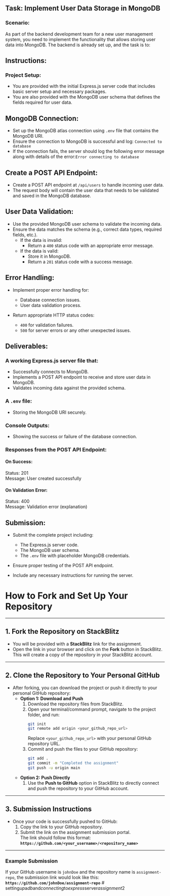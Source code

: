 ## Task: Implement User Data Storage in MongoDB

### Scenario:

As part of the backend development team for a new user management system, you need to implement the functionality that allows storing user data into MongoDB. The backend is already set up, and the task is to:

## Instructions:

### Project Setup:

- You are provided with the initial Express.js server code that includes basic server setup and necessary packages.
- You are also provided with the MongoDB user schema that defines the fields required for user data.

## MongoDB Connection:

- Set up the MongoDB atlas connection using `.env` file that contains the MongoDB URI.
- Ensure the connection to MongoDB is successful and log:
  `Connected to database`
- If the connection fails, the server should log the following error message along with details of the error:`Error connecting to database`

## Create a POST API Endpoint:

- Create a POST API endpoint at `/api/users` to handle incoming user data.
- The request body will contain the user data that needs to be validated and saved in the MongoDB database.

## User Data Validation:

- Use the provided MongoDB user schema to validate the incoming data.
- Ensure the data matches the schema (e.g., correct data types, required fields, etc.).
  - If the data is invalid:
    - Return a `400` status code with an appropriate error message.
  - If the data is valid:
    - Store it in MongoDB.
    - Return a `201` status code with a success message.

## Error Handling:

- Implement proper error handling for:
  - Database connection issues.
  - User data validation process.

- Return appropriate HTTP status codes:
  - `400` for validation failures.
  - `500` for server errors or any other unexpected issues.

## Deliverables:

### A working Express.js server file that:
- Successfully connects to MongoDB.
- Implements a POST API endpoint to receive and store user data in MongoDB.
- Validates incoming data against the provided schema.

### A `.env` file:
- Storing the MongoDB URI securely.

### Console Outputs:
- Showing the success or failure of the database connection.

### Responses from the POST API Endpoint:

#### On Success:
Status: 201  
Message: User created successfully  

#### On Validation Error:  
Status: 400  
Message: Validation error (explanation)  

## Submission:

- Submit the complete project including:
  - The Express.js server code.
  - The MongoDB user schema.
  - The `.env` file with placeholder MongoDB credentials.

- Ensure proper testing of the POST API endpoint.

- Include any necessary instructions for running the server.



# **How to Fork and Set Up Your Repository**

---

## **1. Fork the Repository on StackBlitz**

- You will be provided with a **StackBlitz** link for the assignment.
- Open the link in your browser and click on the **Fork** button in StackBlitz.  
  This will create a copy of the repository in your StackBlitz account.

---

## **2. Clone the Repository to Your Personal GitHub**

- After forking, you can download the project or push it directly to your personal GitHub repository:
  - **Option 1: Download and Push**
    1. Download the repository files from StackBlitz.
    2. Open your terminal/command prompt, navigate to the project folder, and run:
       ```bash
       git init
       git remote add origin <your_github_repo_url>
       ```
       Replace `<your_github_repo_url>` with your personal GitHub repository URL.
    3. Commit and push the files to your GitHub repository:
       ```bash
       git add .
       git commit -m "Completed the assignment"
       git push -u origin main
       ```
  - **Option 2: Push Directly**
    1. Use the **Push to GitHub** option in StackBlitz to directly connect and push the repository to your GitHub account.

---

## **3. Submission Instructions**

- Once your code is successfully pushed to GitHub:
  1. Copy the link to your GitHub repository.
  2. Submit the link on the assignment submission portal.  
     The link should follow this format:  
     **`https://github.com/<your_username>/<repository_name>`**

---

### **Example Submission**

If your GitHub username is `johnDoe` and the repository name is `assignment-repo`, the submission link would look like this:  
**`https://github.com/johnDoe/assignment-repo`**
#   s e t t i n g _ u p _ a _ d b _ a n d _ c o n n e c t i n g _ t o _ e x p r e s s _ s e r v e r _ a s s i g n m e n t _ 2  
 